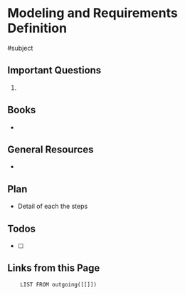 # Modeling and Requirements Definition
#subject

> 


## Important Questions
1. 

## Books
* 

## General Resources
* 

## Plan
* Detail of each the steps


## Todos
- [ ] 

## Links from this Page
```dataview  
	LIST FROM outgoing([[]])
```